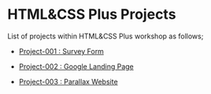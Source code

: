 # HTML&CSS Plus Projects

List of projects within HTML&CSS Plus workshop as follows;

- [Project-001 : Survey Form](./001-survey-form/README.md)

- [Project-002 : Google Landing Page](./002-google-landing-page/README.md)

- [Project-003 : Parallax Website](./003-parallax-website/README.md)